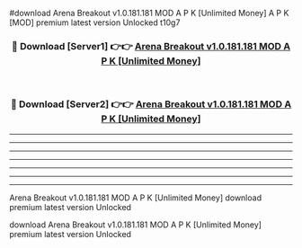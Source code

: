 #download Arena Breakout v1.0.181.181 MOD A P K [Unlimited Money]  A P K [MOD] premium latest version Unlocked t10g7 



<div align="center">
<h3>🔴 Download [Server1] 👉👉 <a href="https://apkdownload2.web.app/">Arena Breakout v1.0.181.181 MOD A P K [Unlimited Money] </a></h3><br>

<h3>🔴 Download [Server2] 👉👉 <a href="https://apkdownload2.web.app/">Arena Breakout v1.0.181.181 MOD A P K [Unlimited Money] </a></h3>
</div>





----------------------------------------------------------

----------------------------------------------------------

----------------------------------------------------------

----------------------------------------------------------

----------------------------------------------------------

----------------------------------------------------------

----------------------------------------------------------

Arena Breakout v1.0.181.181 MOD A P K [Unlimited Money]  download premium latest version Unlocked

download Arena Breakout v1.0.181.181 MOD A P K [Unlimited Money]  premium latest version Unlocked
